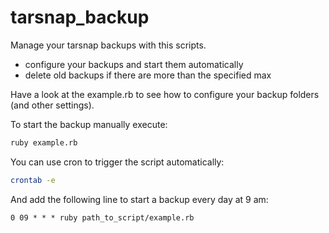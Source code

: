 tarsnap_backup
==============

Manage your tarsnap backups with this scripts.
- configure your backups and start them automatically
- delete old backups if there are more than the specified max

Have a look at the example.rb to see how to configure your backup folders (and other settings).

To start the backup manually execute:
```bash
ruby example.rb
```

You can use cron to trigger the script automatically:
```bash
crontab -e
```

And add the following line to start a backup every day at 9 am:
```
0 09 * * * ruby path_to_script/example.rb
```
